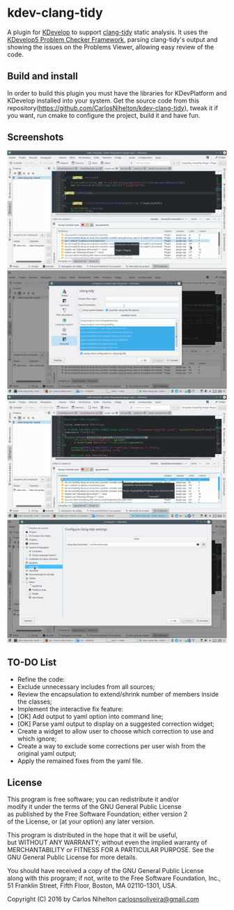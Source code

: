 # kdev-clang-tidy

A plugin for [KDevelop](https://www.kdevelop.org) to support [clang-tidy](http://clang.llvm.org/extra/clang-tidy/) 
static analysis.
It uses the [KDevelop5 Problem Checker Framework](https://techbase.kde.org/KDevelop5/Problem_Checker_Framework), parsing 
clang-tidy's output and showing the issues on the Problems Viewer, allowing easy review of the code.

## Build and install
In order to build this plugin you must have the libraries for KDevPlatform and KDevelop installed into your system.
Get the source code from this repository(https://github.com/CarlosNihelton/kdev-clang-tidy), tweak it if you want, run 
cmake to configure the project, build it and have fun.

## Screenshots
![clang-tidy output on Problem Viewer](/doc/cltd-1-default.png?raw=true)
![Per-project configuration page](/doc/cltd-2-projconfig.png?raw=true)
![Tooltip/hint details clang-tidy check result](/doc/cltd-3-w-tooltip.png?raw=true)
![Global configuration](/doc/cltd-4-globalconfig.png?raw=true)

## TO-DO List
- Refine the code:
 - Exclude unnecessary includes from all sources;
 - Review the encapsulation to extend/shrink number of members inside the classes;
- Implement the interactive fix feature:
 - [OK] Add output to yaml option into command line;
 - [OK] Parse yaml output to display on a suggested correction widget;
 - Create a widget to allow user to choose which correction to use and which ignore;
 - Create a way to exclude some corrections per user wish from the original yaml output;
 - Apply the remained fixes from the yaml file.


## License

  This program is free software; you can redistribute it and/or                    
  modify it under the terms of the GNU General Public License                      
  as published by the Free Software Foundation; either version 2                   
  of the License, or (at your option) any later version.                           
                                                                                    
  This program is distributed in the hope that it will be useful,                  
  but WITHOUT ANY WARRANTY; without even the implied warranty of                   
  MERCHANTABILITY or FITNESS FOR A PARTICULAR PURPOSE.  See the                    
  GNU General Public License for more details.                                     
                                                                                  
  You should have received a copy of the GNU General Public License                
  along with this program; if not, write to the Free Software Foundation, 
  Inc., 51 Franklin Street, Fifth Floor, Boston, MA  02110-1301, USA.
  
  Copyright (C) 2016 by Carlos Nihelton <carlosnsoliveira@gmail.com>  
